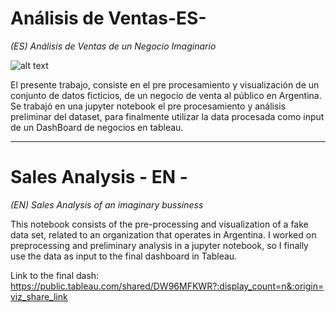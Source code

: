 # Análisis de Ventas-ES-
*(ES) Análisis de Ventas de un Negocio Imaginario*

![alt text](https://cdn.searchenginejournal.com/wp-content/uploads/2020/04/how-ecommerce-companies-can-care-for-their-customers-5eb56dfe6c64e.png)

El presente trabajo, consiste en el pre procesamiento y visualización de un conjunto de datos ficticios, de un negocio de venta al público en Argentina.
Se trabajó en una jupyter notebook el pre procesamiento y análisis preliminar del dataset, para finalmente utilizar la data procesada como input de un DashBoard de negocios en tableau.

-------------
# Sales Analysis - EN -
*(EN) Sales Analysis of an imaginary bussiness*

This notebook consists of the pre-processing and visualization of a fake data set, related to an organization that operates in Argentina.
I worked on preprocessing and preliminary analysis in a jupyter notebook, so I finally use the data as input to the final dashboard in Tableau.

Link to the final dash: https://public.tableau.com/shared/DW96MFKWR?:display_count=n&:origin=viz_share_link
